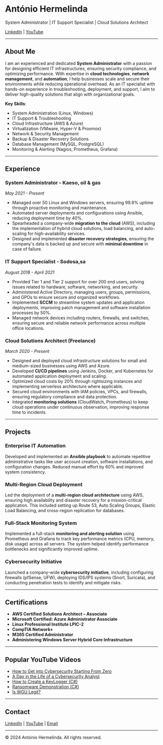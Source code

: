 # António Hermelinda

System Administrator | IT Support Specialist | Cloud Solutions Architect

[LinkedIn](https://www.linkedin.com/in/ant%C3%B3nio-hermelinda-677464109/) | [YouTube](https://www.youtube.com/@antoniohermelindajr4451)

---

## About Me

I am an experienced and dedicated **System Administrator** with a passion for designing efficient IT infrastructures, ensuring security compliance, and optimizing performance. With expertise in **cloud technologies**, **network management**, and **automation**, I help businesses scale and secure their environments while reducing operational overhead. As an IT specialist with hands-on experience in troubleshooting, deployment, and support, I aim to deliver high-quality solutions that align with organizational goals.

**Key Skills**:
- System Administration (Linux, Windows)
- IT Support & Troubleshooting 
- Cloud Infrastructure (AWS & Azure)
- Virtualization (VMware, Hyper-V & Proxmox)
- Network & Security Management
- Backup & Disaster Recovery Solutions
- Database Management (MySQL, PostgreSQL)
- Monitoring & Alerting (Nagios, Prometheus, Grafana)

---

## Experience

### System Administrator - Kaeso, oil & gas  
*May 2021 - Present*  
- Managed over 50 Linux and Windows servers, ensuring 99.9% uptime through proactive monitoring and maintenance.
- Automated server deployments and configurations using Ansible, reducing deployment time by 40%.
- Spearheaded a company-wide **migration to the cloud** (AWS), including the implementation of hybrid cloud solutions, load balancing, and auto-scaling for high-availability services.
- Designed and implemented **disaster recovery strategies**, ensuring the company's data is backed up and secure with **minimal downtime** in case of failure.


### IT Support Specialist - Sodosa,sa  
*August 2018 - April 2021*  
- Provided Tier 1 and Tier 2 support for over 200 end users, solving issues related to hardware, software, networking, and security.
- Administered Active Directory, managing users, groups, permissions, and GPOs to ensure secure and organized workflows.
- Implemented **SCCM** to streamline system updates and application deployments, improving patch management and software installation processes by 50%.
- Managed network devices including routers, firewalls, and switches, ensuring secure and reliable network performance across multiple office locations.


### Cloud Solutions Architect (Freelance)  
*March 2020 - Present*  
- Designed and deployed cloud infrastructure solutions for small and medium-sized businesses using AWS and Azure.
- Developed **CI/CD pipelines** using Jenkins, Docker, and Kubernetes for automated application deployment and scaling.
- Optimized cloud costs by 20% through rightsizing instances and implementing serverless architecture where applicable.
- Secured cloud environments with IAM policies, VPCs, and firewalls, ensuring regulatory compliance and data protection.
- Integrated **monitoring solutions** (CloudWatch, Prometheus) to keep cloud operations under continuous observation, improving response time to incidents.

---

## Projects

### **Enterprise IT Automation**  
Developed and implemented an **Ansible playbook** to automate repetitive administrative tasks like user account creation, software installations, and configuration changes. Reduced manual effort by 60% and improved system consistency.

### **Multi-Region Cloud Deployment**  
Led the deployment of a **multi-region cloud architecture** using AWS, ensuring high availability and disaster recovery for a mission-critical application. This included setting up Route 53, Auto Scaling Groups, Elastic Load Balancing, and cross-region replication for databases.

### **Full-Stack Monitoring System**  
Implemented a full-stack **monitoring and alerting solution** using Prometheus and Grafana to track key performance metrics (CPU, memory, disk usage) across all servers. The system helped identify performance bottlenecks and significantly improved uptime.

### **Cybersecurity Initiative**  
Launched a company-wide **cybersecurity initiative**, including configuring firewalls (pfSense, UFW), deploying IDS/IPS systems (Snort, Suricata), and conducting penetration tests to identify and mitigate risks.

---

## Certifications

- **AWS Certified Solutions Architect – Associate**
- **Microsoft Certified: Azure Administrator Associate**
- **Linux Professional Institute LPIC-2**
- **CompTIA Network+**
- **M365 Certified Administrator**
- **Administering Windows Server Hybrid Core Infrastructure**

---

## Popular YouTube Videos

- [How to Get into Cybersecurity Starting From Zero](https://www.youtube.com/watch?v=a83ASGn_V_s)
- [A Day in the Life of a Cybersecurity Analyst](https://www.youtube.com/watch?v=uHy3oM7NnoU)
- [How to Create a KeyLogger (C#)](https://www.youtube.com/watch?v=N-L9hklSlNk)
- [Ransomware Demonstration (C#)](https://www.youtube.com/watch?v=OfvdQeh79s0)
- [Is WGU Legit?](https://www.youtube.com/watch?v=E2MwRWxDBkA)

---

## Contact

[LinkedIn](https://www.linkedin.com/in/ant%C3%B3nio-hermelinda-677464109/) | [YouTube](https://www.youtube.com/@antoniohermelindajr4451) | [Email](mailto:your-email@example.com)

---

© 2024 António Hermelinda. All rights reserved.
